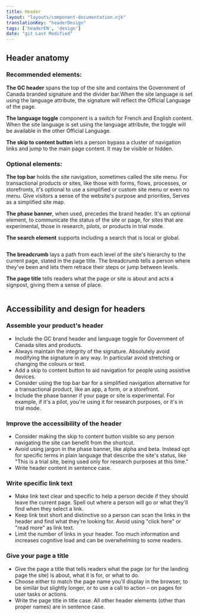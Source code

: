 ```yaml
---
title: Header
layout: "layouts/component-documentation.njk"
translationKey: "headerDesign"
tags: ['headerEN', 'design']
date: "git Last Modified"
---
```


## Header anatomy

### Recommended elements:

**The GC header** spans the top of the site and contains the Government of Canada branded signature and the divider bar.When the site language is set using the language attribute, the signature will reflect the Official Language of the page.

**The language toggle** component is a switch for French and English content. When the site language is set using the language attribute, the toggle will be available in the other Official Language.

**The skip to content button** lets a person bypass a cluster of navigation links and jump to the main page content. It may be visible or hidden.

### Optional elements:

**The top bar** holds the site navigation, sometimes called the site menu. For transactional products or sites, like those with forms, flows, processes, or storefronts, it's optional to use a simplified or custom site menu or even no menu. Give visitors a sense of the website's purpose and priorities, Serves as a simplified site map.

**The phase banner**, when used, precedes the brand header. It's an optional element, to communicate the status of the site or page, for sites that are experimental, those in research, pilots, or products in trial mode.

**The search element** supports including a search that is local or global.

<img class="b-sm b-gray mb-500 p-400" src="/images/en/anatomy/gcds-header-anatomy.svg" alt=""/>

**The breadcrumb** lays a path from each level of the site's hierarchy to the current page, stated in the page title. The breadcrumb tells a person where they've been and lets them retrace their steps or jump between levels.

**The page title** tells readers what the page or site is about and acts a signpost, giving them a sense of place.

<img class="b-sm b-gray p-400" src="/images/en/anatomy/gcds-header-anatomy-with-additional-elements.svg" alt=""/>

## Accessibility and design for headers

### Assemble your product's header

- Include the GC brand header and language toggle for Government of Canada sites and products.
- Always maintain the integrity of the signature. Absolutely avoid modifying the signature in any way. In particular avoid stretching or changing the colours or text.
- Add a skip to content button to aid navigation for people using assistive devices.
- Consider using the top bar bar for a simplified navigation alternative for a transactional product, like an app, a form, or a storefront.
- Include the phase banner if your page or site is experimental. For example, if it's a pilot, you're using it for research purposes, or it's in trial mode.

### Improve the accessibility of the header

- Consider making the skip to content button visible so any person navigating the site can benefit from the shortcut.
- Avoid using jargon in the phase banner, like alpha and beta. Instead opt for specific terms in plain language that describe the site's status, like "This is a trial site, being used only for research purposes at this time."
- Write header content in sentence case.

### Write specific link text

- Make link text clear and specific to help a person decide if they should leave the current page. Spell out where a person will go or what they'll find when they select a link.
- Keep link text short and distinctive so a person can scan the links in the header and find what they're looking for. Avoid using "click here" or "read more" as link text.
- Limit the number of links in your header. Too much information and increases cognitive load and can be overwhelming to some readers.

### Give your page a title

- Give the page a title that tells readers what the page (or for the landing page the site) is about, what it is for, or what to do.
- Choose either to match the page name you'll display in the browser, to be similar but slightly longer, or to use a call to action – on pages for user tasks or actions.
- Write the page title in title case. All other header elements (other than proper names) are in sentence case.
